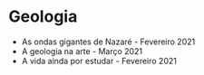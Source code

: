 # Geologia

* As ondas gigantes de Nazaré - Fevereiro 2021
* A geologia na arte - Março 2021
* A vida ainda por estudar - Fevereiro 2021